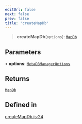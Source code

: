 ```yaml
---
editUrl: false
next: false
prev: false
title: "createMapDb"
---
```


> **createMapDb**(`options`): [`MapDb`](/reference/tevm/receipt-manager/type-aliases/mapdb/)

## Parameters

• **options**: [`MetaDBManagerOptions`](/reference/tevm/receipt-manager/interfaces/metadbmanageroptions/)

## Returns

[`MapDb`](/reference/tevm/receipt-manager/type-aliases/mapdb/)

## Defined in

[createMapDb.js:24](https://github.com/qbzzt/tevm-monorepo/blob/main/packages/receipt-manager/src/createMapDb.js#L24)
